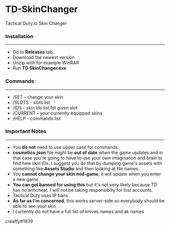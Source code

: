 # TD-SkinChanger
Tactical Duty.io Skin Changer

### **Installation**
***
* Go to **Releases** tab
* Download the newest version
* Unzip with for example WinRAR
* Run **TD SkinChanger.exe**

### **Commands**
***
* /SET - change your skin
* /SLOTS - slots list
* /IDS - skin ids list fot given slot
* /CURRENT - your currently equipped skins
* /HELP - commands list

### **Important Notes**
***
* You **do not** need to use upper case for commands
* **cosmetics.json** file might be **out of date** when the game updates and in that case you're going to have to use your own imagination and brain to find new skin IDs. I suggest you do that by dumping game's assets with something like **Assets Studio** and then looking at file names.
* You **cannot change your skin mid-game**, it will update when you enter a new game
* **You can get banned for using this** but it's not very likely because TD has no anticheat. I will not be taking responsibiliy for lost accounts.
* Tactical Duty uses IP bans
* **As far as I'm concerned**, this works server-side so everybody should be able to see your skin
* I currently do not have a full list of knives names and ak names

creaffy#1939
